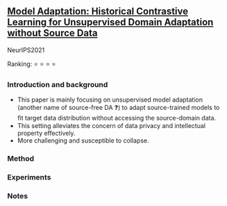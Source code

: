 ## [Model Adaptation: Historical Contrastive Learning for Unsupervised Domain Adaptation without Source Data](https://arxiv.org/abs/2110.03374)

NeurIPS2021

Ranking: ⭐ ⭐ ⭐ ⭐

### Introduction and background
- This paper is mainly focusing on unsupervised model adaptation (another name of source-free DA ❓) to adapt source-trained models to ﬁt target data distribution without accessing the source-domain data.
- This setting alleviates the concern of data privacy and intellectual property effectively.
- More challenging and susceptible to collapse.

### Method

### Experiments

### Notes

